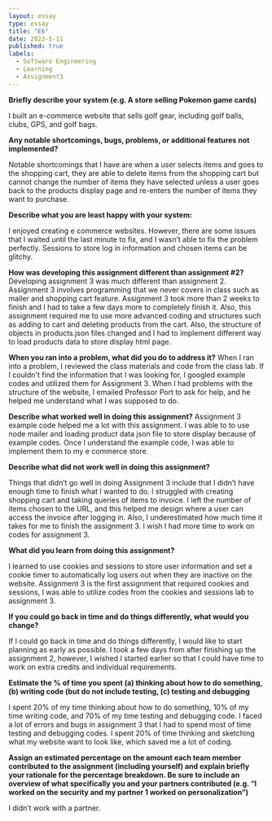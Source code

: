 ```yaml
---
layout: essay
type: essay
title: "E6"
date: 2023-5-11
published: true
labels:
  - Software Engineering
  - Learning
  - Assignment3
---
```


**Briefly describe your system (e.g. A store selling Pokemon game cards)**

I built an e-commerce website that sells golf gear, including golf balls, clubs, GPS, and golf bags. 


**Any notable shortcomings, bugs, problems, or additional features not implemented?**

Notable shortcomings that I have are when a user selects items and goes to the shopping cart, they are able to delete items from the shopping cart but cannot change the number of items they have selected unless a user goes back to the products display page and re-enters the number of items they want to purchase. 


**Describe what you are least happy with your system:**  

I enjoyed creating e commerce websites. However, there are some issues that I waited until the last minute to fix, and I wasn’t able to fix the problem perfectly. Sessions to store log in information and chosen items can be glitchy. 


**How was developing this assignment different than assignment #2?** 
Developing assignment 3 was much different than assignment 2. Assignment 3 involves programming that we never covers in class such as mailer and shopping cart feature. Assignment 3 took more than 2 weeks to finish and I had to take a few days more to completely finish it. Also, this assignment required me to use more advanced coding and structures such as adding to cart and deleting products from the cart. Also, the structure of objects in products.json files changed and I had to implement different way to load products data to store display html page.


**When you ran into a problem, what did you do to address it?**
When I ran into a problem, I reviewed the class materials and code from the class lab. If I couldn't find the information that I was looking for, I googled example codes and utilized them for Assignment 3. When I had problems with the structure of the website, I emailed Professor Port to ask for help, and he helped me understand what I was supposed to do. 

**Describe what worked well in doing this assignment?**
Assignment 3 example code helped me a lot with this assignment. I was able to to use node mailer and loading product data json file to store display because of example codes. Once I understand the example code, I was able to implement them to my e commerce store.

**Describe what did not work well in doing this assignment?**

Things that didn’t go well in doing Assignment 3 include that I didn’t have enough time to finish what I wanted to do. I struggled with creating shopping cart and taking queries of items to invoice. I left the number of items chosen to the URL, and this helped me design where a user can access the invoice after logging in. Also, I underestimated how much time it takes for me to finish the assignment 3. I wish I had more time to work on codes for assignment 3.


**What did you learn from doing this assignment?**

I learned to use cookies and sessions to store user information and set a cookie timer to automatically log users out when they are inactive on the website. Assignment 3 is the first assignment that required cookies and sessions, I was able to utilize codes from the cookies and sessions lab to assignment 3.


**If you could go back in time and do things differently, what would you change?**

If I could go back in time and do things differently, I would like to start planning as early as possible. I took a few days from after finishing up the assignment 2, however, I wished I started earlier so that I could have time to work on extra credits and individual requirements.


**Estimate the % of time you spent (a) thinking about how to do something, (b) writing code (but do not include testing, (c) testing and debugging**

I spent 20% of my time thinking about how to do something, 10% of my time writing code, and 70% of my time testing and debugging code. I faced a lot of errors and bugs in assignment 3 that I had to spend most of time testing and debugging codes. I spent 20% of time thinking and sketching what my website want to look like, which saved me a lot of coding.


**Assign an estimated percentage on the amount each team member contributed to the assignment (including yourself) and explain briefly your rationale for the percentage breakdown. Be sure to include an overview of what specifically you and your partners contributed (e.g. “I worked on the security and my partner 1 worked on personalization”)**

I didn’t work with a partner. 

 
   
